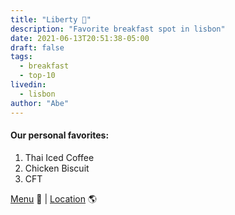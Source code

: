 ```yaml
---
title: "Liberty 🥞"
description: "Favorite breakfast spot in lisbon"
date: 2021-06-13T20:51:38-05:00
draft: false
tags:
  - breakfast
  - top-10
livedin:
  - lisbon
author: "Abe"
---
```


#### Our personal favorites:

1. Thai Iced Coffee
2. Chicken Biscuit
3. CFT

[Menu](https://www.betterhalfbar.com/menu) 📖  |  [Location](https://g.page/betterhalfbar?share) 🌎
